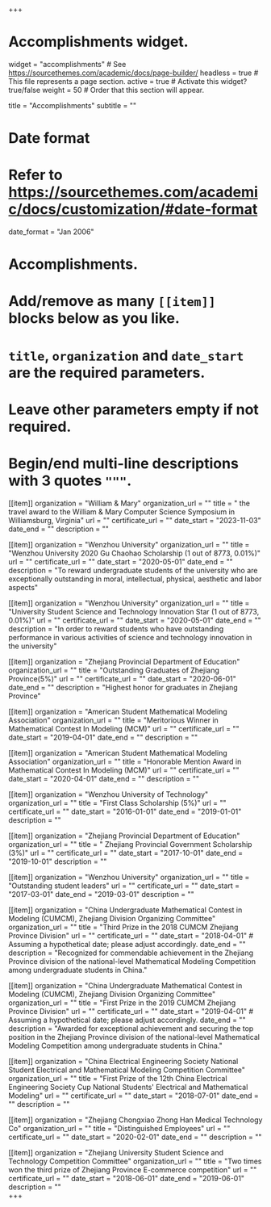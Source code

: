 +++
# Accomplishments widget.
widget = "accomplishments"  # See https://sourcethemes.com/academic/docs/page-builder/
headless = true  # This file represents a page section.
active = true  # Activate this widget? true/false
weight = 50  # Order that this section will appear.

title = "Accomplish&shy;ments"
subtitle = ""

# Date format
#   Refer to https://sourcethemes.com/academic/docs/customization/#date-format
date_format = "Jan 2006"

# Accomplishments.
#   Add/remove as many `[[item]]` blocks below as you like.
#   `title`, `organization` and `date_start` are the required parameters.
#   Leave other parameters empty if not required.
#   Begin/end multi-line descriptions with 3 quotes `"""`.
[[item]]
  organization = "William & Mary"
  organization_url = ""
  title = " the travel award to the William & Mary Computer Science Symposium in Williamsburg, Virginia"
  url = ""
  certificate_url = ""
  date_start = "2023-11-03"
  date_end = ""
  description = ""

[[item]]
  organization = "Wenzhou University"
  organization_url = ""
  title = "Wenzhou University 2020 Gu Chaohao Scholarship (1 out of 8773, 0.01%)"
  url = ""
  certificate_url = ""
  date_start = "2020-05-01"
  date_end = ""
  description = "To reward undergraduate students of the university who are exceptionally outstanding in moral, intellectual, physical, aesthetic and labor aspects"

[[item]]
  organization = "Wenzhou University"
  organization_url = ""
  title = "University Student Science and Technology Innovation Star (1 out of 8773, 0.01%)"
  url = ""
  certificate_url = ""
  date_start = "2020-05-01"
  date_end = ""
  description = "In order to reward students who have outstanding performance in various activities of science and technology innovation in the university"

[[item]]
  organization = "Zhejiang Provincial Department of Education"
  organization_url = ""
  title = "Outstanding Graduates of Zhejiang Province(5%)"
  url = ""
  certificate_url = ""
  date_start = "2020-06-01"
  date_end = ""
  description = "Highest honor for graduates in Zhejiang Province"

[[item]]
  organization = "American Student Mathematical Modeling Association"
  organization_url = ""
  title = "Meritorious Winner in Mathematical Contest In Modeling (MCM)"
  url = ""
  certificate_url = ""
  date_start = "2019-04-01"
  date_end = ""
  description = ""

[[item]]
  organization = "American Student Mathematical Modeling Association"
  organization_url = ""
  title = "Honorable Mention Award in Mathematical Contest In Modeling (MCM)"
  url = ""
  certificate_url = ""
  date_start = "2020-04-01"
  date_end = ""
  description = ""


[[item]]
  organization = "Wenzhou University of Technology"
  organization_url = ""
  title = "First Class Scholarship (5%)"
  url = ""
  certificate_url = ""
  date_start = "2016-01-01"
  date_end = "2019-01-01"
  description = ""  

[[item]]
  organization = "Zhejiang Provincial Department of Education"
  organization_url = ""
  title = " Zhejiang Provincial Government Scholarship (3%)"
  url = ""
  certificate_url = ""
  date_start = "2017-10-01"
  date_end = "2019-10-01"
  description = ""

[[item]]
  organization = "Wenzhou University"
  organization_url = ""
  title = "Outstanding student leaders"
  url = ""
  certificate_url = ""
  date_start = "2017-03-01"
  date_end = "2019-03-01"
  description = ""

[[item]]
  organization = "China Undergraduate Mathematical Contest in Modeling (CUMCM), Zhejiang Division Organizing Committee"
  organization_url = ""
  title = "Third Prize in the 2018 CUMCM Zhejiang Province Division"
  url = ""
  certificate_url = ""
  date_start = "2018-04-01"  # Assuming a hypothetical date; please adjust accordingly.
  date_end = ""
  description = "Recognized for commendable achievement in the Zhejiang Province division of the national-level Mathematical Modeling Competition among undergraduate students in China."


[[item]]
  organization = "China Undergraduate Mathematical Contest in Modeling (CUMCM), Zhejiang Division Organizing Committee"
  organization_url = ""
  title = "First Prize in the 2019 CUMCM Zhejiang Province Division"
  url = ""
  certificate_url = ""
  date_start = "2019-04-01"  # Assuming a hypothetical date; please adjust accordingly.
  date_end = ""
  description = "Awarded for exceptional achievement and securing the top position in the Zhejiang Province division of the national-level Mathematical Modeling Competition among undergraduate students in China."


[[item]]
  organization = "China Electrical Engineering Society National Student Electrical and Mathematical Modeling Competition Committee"
  organization_url = ""
  title = "First Prize of the 12th China Electrical Engineering Society Cup National Students' Electrical and Mathematical Modeling"
  url = ""
  certificate_url = ""
  date_start = "2018-07-01"
  date_end = ""
  description = ""  



[[item]]
  organization = "Zhejiang Chongxiao Zhong Han Medical Technology Co"
  organization_url = ""
  title = "Distinguished Employees"
  url = ""
  certificate_url = ""
  date_start = "2020-02-01"
  date_end = ""
  description = ""


[[item]]
  organization = "Zhejiang University Student Science and Technology Competition Committee"
  organization_url = ""
  title = "Two times won the third prize of Zhejiang Province E-commerce competition"
  url = ""
  certificate_url = ""
  date_start = "2018-06-01"
  date_end = "2019-06-01"
  description = ""    
+++
